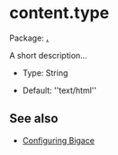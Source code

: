 # content.type

Package: **[.](.)**

A short description...


*  Type: String

*  Default: ''text/html''

## See also


*  [Configuring Bigace](manual/configurations)


